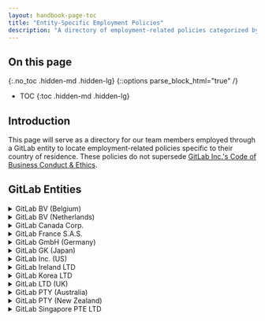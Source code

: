 ```yaml
---
layout: handbook-page-toc
title: "Entity-Specific Employment Policies"
description: "A directory of employment-related policies categorized by entity"
---
```


## On this page
{:.no_toc .hidden-md .hidden-lg}
{::options parse_block_html="true" /}

- TOC
{:toc .hidden-md .hidden-lg}

## Introduction

This page will serve as a directory for our team members employed through a GitLab entity to locate employment-related policies specific to their country of residence. These policies do not supersede [GitLab Inc.'s Code of Business Conduct & Ethics](https://ir.gitlab.com/static-files/7d8c7eb3-cb17-4d68-a607-1b7a1fa1c95d). 

## GitLab Entities

<details>
<summary markdown="span">GitLab BV (Belgium)</summary>

### Belgium

**Workplace Regulations**
* [GitLab BV (Belgium) Work Regulations - Dutch](https://docs.google.com/document/d/1CPh3DwRexBwtdS2t3Opz84a3THRNr90u/edit?usp=sharing&ouid=106298195226644329866&rtpof=true&sd=true)
* [GitLab BV (Belgium) Work Regulations - French](https://docs.google.com/document/d/1O8UwiarIE3ctFWZPC0kMYrm-hCxl1Sy-/edit?usp=sharing&ouid=106298195226644329866&rtpof=true&sd=true)
* [GitLab BV (Belgium) Work Regulations - English](https://docs.google.com/document/d/1K5fssyIGUmE2QBxfODu7rFx2H_d70wyE1UbAD9_Lg78/edit?usp=sharing)
</details>

<details>
<summary markdown="span">GitLab BV (Netherlands)</summary>

### Netherlands 

**Health and Safety**
* [Safety Regulations for Remote Work](https://docs.google.com/document/d/1tKqPcjPeEgWdYWol3X8YWhqcbbS6SWrJ/edit?usp=sharing&ouid=106298195226644329866&rtpof=true&sd=true)

</details>

<details>
<summary markdown="span">GitLab Canada Corp.</summary>

### Canada

* [Right to Disconnect Policy](https://docs.google.com/document/d/1XaVIy3J1depX8s9yUM7YcgpKm6RSNS7V9CPS_rx_K5I/edit?usp=sharing)

</details>

<details>
<summary markdown="span">GitLab France S.A.S.</summary>

### France 

* [Remote Work Policy](https://docs.google.com/document/d/1_8-m3QVNXIN7idfv-F0eYJqRhipjrsWx/edit?usp=sharing&ouid=106298195226644329866&rtpof=true&sd=true)
</details>

<details>
<summary markdown="span">GitLab GmbH (Germany)</summary>

### Germany 

**Health and Safety**

To ensure the health and safety of our team members in Germany, and to maintain compliance with the German Occupational Safety and Health Act, all team members in Germany will complete the following checklist at onboarding. If you think you may need accommodations in order to achieve and/or maintain a healthy and safe work environment, please contact [People Operations](mailto:peopleops@gitlab.com). If you need to report an accident or injury, please contact [Team Member Relations](mailto:teammemberrelations@gitlab.com).

* [Work from Home Checklist](https://docs.google.com/document/d/1Z3i-vrkcU5ald0j-scf2rgTumwFCc_sI/edit?usp=sharing&ouid=106298195226644329866&rtpof=true&sd=true)

</details>

<details>
<summary markdown="span">GitLab GK (Japan)</summary>

### Japan

* [Work Rules](https://drive.google.com/file/d/1_xXSlx8e3PX_hM5GBgUPgfAlMhe0DkvM/view?usp=sharing)

</details>

<details>
<summary markdown="span">GitLab Inc. (US)</summary>

### United States

**Health and Safety**
* [Workplace Evaluation](https://docs.google.com/document/d/12o3YXX6fIi2-V7yS_bhc1Vx_5jokQh3Oracc-ZIBsGE/edit?usp=sharing) (for existing team members)
* [Onboarding Checklist](https://docs.google.com/document/d/1DqbNBL6QIFBQlxqi7rWQiodFt6KvSp5fml3llu94Byw/edit?usp=sharing) (for new team members)
</details>

<details>
<summary markdown="span">GitLab Ireland LTD</summary>

### Ireland

**Complaint and Disciplinary Procedures**

* [Bullying, Harassment, and Sexual Harassment Policy](https://docs.google.com/document/d/192-0TKUm1x0EmP_SQCnTDOJlDiT_O-O4n7qFFfhWnyA/edit?usp=sharing)
* [Disciplinary Procedure](https://docs.google.com/document/d/1cTSESXTt1Fn8680AVAcpq1g3wkJ_voFj192ak3rXNcA/edit?usp=sharing)
* [Grievance Procedure](https://docs.google.com/document/d/1RJ5rWMz_FRiKDOOyAgCn5b4XZkV0dcrKZ82D7etBlUo/edit?usp=sharing)
* [Protected Disclosure Policy](https://docs.google.com/document/d/1cIRHYLBCKJy2doHcpL4Yg-A4PWaw16IgjWLUCb34OyE/edit?usp=sharing)

**Health and Safety**

* [Display Screen Equipment Regulations 2007](https://www.irishstatutebook.ie/eli/2007/si/299/made/en/print#partii-chapv)

* To ensure the physical and mental health and safety of our team members in Ireland, and to maintain compliance with local employment regulations, all team members in Ireland will complete a [home working checklist](https://forms.gle/bmXqNdH1xEw2bFTa8) at onboarding. This checklist will be reviewed annually. If you think you may need accommodations in order to achieve and/or maintain a healthy and safe work environment, please contact [People Operations](mailto:peopleops@gitlab.com). If you need to report an accident or injury, please contact [Team Member Relations](mailto:teammemberrelations@gitlab.com). 

</details>

<details>
<summary markdown="span">GitLab Korea LTD</summary>

### Korea

</details>

<details>
<summary markdown="span">GitLab LTD (UK)</summary>

### United Kingdom

**Health and Safety**

[GitLab Ltd Health and Safety Risk Assessment](https://docs.google.com/document/d/1rJmwBW6eP7Db5VF2_GlFBr-DbDQfLbEHkn-IUHzekhM/edit?usp=sharing)

To ensure the physical and mental health and safety of our team members in the UK, and to maintain compliance with local employment regulations, all team members employed by GitLab Ltd. must review the [guidelines for working comfortably at home](https://docs.google.com/document/d/1aFVBgpfLIyuV14kE0kavHsdl5_fWjnnP/edit?usp=sharing&ouid=106298195226644329866&rtpof=true&sd=true) and complete a [home working risk assessment](https://docs.google.com/document/d/1hJDuR1wqEcSCq3us2FnsV_b4My7STgctyM-c_FDqfAU/edit?usp=sharing) at onboarding. If you think you may need accommodations in order to achieve and/or maintain a healthy and safe work environment, please contact [People Operations](mailto:peopleops@gitlab.com). If you need to report an accident or injury, please contact [Team Member Relations](mailto:teammemberrelations@gitlab.com). Team members should regularly inspect their home offices for potential hazards related to the following:
  - Electrical equipment: make sure that your plugs, wiring, and casings are in good working order and there is no fraying.
  - Fire: regularly check your smoke detectors and develop an escape plan in case of fire, if you haven't already.
  - Slips and trips: keep your work area clear of boxes, cables, uneven surfaces, and other obstacles that may cause a trip hazard. 
  - First aid: Keep first aid provisions in your home and be careful when handling sharp objects and hot or cold liquids.

The handbook also has a wealth of information and recommendations for setting up your workspace and procuring the proper equipment: 
  * [How to Create an Ergonomic Workspace](https://about.gitlab.com/company/culture/all-remote/tips/#create-an-ergonomic-workspace)
  * [Focus your Workspace](https://about.gitlab.com/company/culture/all-remote/getting-started/#focus-your-workspace)
  * [Combating Burnout, Isolation, and Anxiety in a Remote Workplace](https://about.gitlab.com/company/culture/all-remote/mental-health/)
  * [Considerations for a Productive Home Office](https://about.gitlab.com/company/culture/all-remote/workspace/#introduction)
  * [Equipment Examples](https://about.gitlab.com/handbook/finance/expenses/#-not-sure-what-to-buy-equipment-examples)
  * [Hardware Expense Guide](https://about.gitlab.com/handbook/finance/expenses/#-hardware)


</details>

<details>
<summary markdown="span">GitLab PTY (Australia)</summary>

### Australia 

**Health and Safety**

To ensure the physical and mental health and safety of our team members in Australia, and to maintain compliance with local employment regulations, all team members in Australia will complete the following checklist at onboarding. This checklist will be reviewed annually. If you think you may need accommodations in order to achieve and/or maintain a healthy and safe work environment, please contact [People Operations](mailto:peopleops@gitlab.com). If you need to report an accident or injury, please contact [Team Member Relations](mailto:teammemberrelations@gitlab.com).

* [Remote Work Checklist](https://docs.google.com/document/d/1_sHk3ksGLDVxBZsnO3pMD-U_R_Fy0Yyu/edit?usp=sharing&ouid=106298195226644329866&rtpof=true&sd=true)

</details>

<details>
<summary markdown="span">GitLab PTY (New Zealand)</summary>

### New Zealand

**Health and Safety**

To ensure the physical and mental health and safety of our team members in New Zealand, and to maintain compliance with local employment regulations, all team members in New Zealand will complete the following survey at onboarding. The responses will be reviewed annually. If you think you may need accommodations in order to achieve and/or maintain a healthy and safe work environment, please contact [People Operations](mailto:peopleops@gitlab.com). If you need to report an accident or injury, please contact [Team Member Relations](mailto:teammemberrelations@gitlab.com).

* [Remote Work Checklist](https://forms.gle/DszZNkBA22Rhy3VW7)
</details>

<details>
<summary markdown="span">GitLab Singapore PTE LTD</summary>

### Singapore

**Health and Safety**

* [How to Create an Ergonomic Workspace](https://about.gitlab.com/company/culture/all-remote/tips/#create-an-ergonomic-workspace)
* [Focus your Workspace](https://about.gitlab.com/company/culture/all-remote/getting-started/#focus-your-workspace)
* [Combating Burnout, Isolation, and Anxiety in a Remote Workplace](https://about.gitlab.com/company/culture/all-remote/mental-health/)
* [Considerations for a Productive Home Office](https://about.gitlab.com/company/culture/all-remote/workspace/#introduction)
* [Equipment Examples](https://about.gitlab.com/handbook/finance/expenses/#-not-sure-what-to-buy-equipment-examples)
* [Hardware Expense Guide](https://about.gitlab.com/handbook/finance/expenses/#-hardware)
 
**Data Protection/Privacy Policy**
* [Employee Privacy Policy](https://about.gitlab.com/handbook/legal/privacy/employee-privacy-policy/)
* [GitLab Privacy Policy](https://about.gitlab.com/privacy/)
 
**Workplace Harassment Policy**
* [Anti-Harassment Policy](https://about.gitlab.com/handbook/anti-harassment/#introduction)
* [Code of Business Conduct & Ethics](https://ir.gitlab.com/static-files/7d8c7eb3-cb17-4d68-a607-1b7a1fa1c95d)
 
**Fair Employment Practices Policy**
* [GitLab PTE LTD Fair Employment Practices Policy](https://docs.google.com/document/d/1osJfO9BysOqjpt5iLnqygXX7B5Imb9NXIXA3KBtDCJk/edit?usp=sharing)
</details> 
